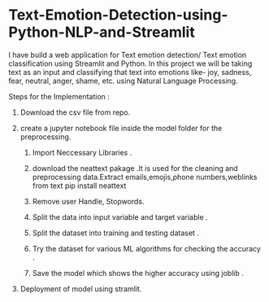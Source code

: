 # Text-Emotion-Detection-using-Python-NLP-and-Streamlit
I have build a web application for Text emotion detection/ Text emotion classification using Streamlit and Python. In this project we will be taking text as an input and classifying that text into emotions like- joy, sadness, fear, neutral, anger, shame, etc. using  Natural Language Processing.

Steps for the Implementation :

1. Download the csv file from repo.

2. create  a jupyter notebook file inside the model folder for the preprocessing.

	1. Import Neccessary Libraries .
	
	2. download the neattext pakage .It is used for the cleaning and preprocessing data.Extract           emails,emojis,phone numbers,weblinks from text
			                          pip install neattext

	3. Remove user Handle, Stopwords.

	4. Split the data into input variable and target variable .

	5. Split the dataset into training and testing dataset .

	6. Try the dataset for various ML algorithms for checking the accuracy .

	7. Save the model which shows the higher accuracy using joblib .

3. Deployment of model using stramlit.
